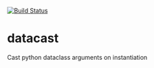 [![Build Status](https://travis-ci.com/tomguyatt/datacaster.svg?branch=master)](https://travis-ci.com/tomguyatt/datacaster.svg?branch=master)


# datacast
Cast python dataclass arguments on instantiation

